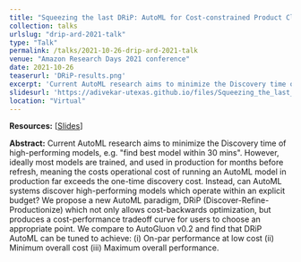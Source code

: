 ```yaml
---
title: "Squeezing the last DRiP: AutoML for Cost-constrained Product Classification"
collection: talks
urlslug: "drip-ard-2021-talk"
type: "Talk"
permalink: /talks/2021-10-26-drip-ard-2021-talk
venue: "Amazon Research Days 2021 conference"
date: 2021-10-26
teaserurl: 'DRiP-results.png'
excerpt: 'Current AutoML research aims to minimize the Discovery time of high-performing models, e.g. &quot;find best model within 30 mins&quot;. However, ideally most models are trained, and used in production for months before refresh, meaning the costs operational cost of running an AutoML model in production far exceeds the one-time discovery cost. Instead, can AutoML systems discover high-performing models which operate within an explicit budget? We propose a new AutoML paradigm, DRiP (Discover-Refine-Productionize) which not only allows cost-backwards optimization, but produces a cost-performance tradeoff curve for users to choose an appropriate point. We compare to AutoGluon v0.2 and find that DRiP AutoML can be tuned to achieve: (i) On-par performance at low cost (ii) Minimum overall cost (iii) Maximum overall performance.'
slidesurl: 'https://adivekar-utexas.github.io/files/Squeezing_the_last_DRiP_ARD_2021_slides.pdf'
location: "Virtual"
---
```


**Resources:** [[Slides](https://adivekar-utexas.github.io/files/Squeezing_the_last_DRiP_ARD_2021_slides.pdf)]

**Abstract:**
Current AutoML research aims to minimize the Discovery time of high-performing models, e.g. &quot;find best model within 30 mins&quot;. However, ideally most models are trained, and used in production for months before refresh, meaning the costs operational cost of running an AutoML model in production far exceeds the one-time discovery cost. Instead, can AutoML systems discover high-performing models which operate within an explicit budget? We propose a new AutoML paradigm, DRiP (Discover-Refine-Productionize) which not only allows cost-backwards optimization, but produces a cost-performance tradeoff curve for users to choose an appropriate point. We compare to AutoGluon v0.2 and find that DRiP AutoML can be tuned to achieve: (i) On-par performance at low cost (ii) Minimum overall cost (iii) Maximum overall performance.
